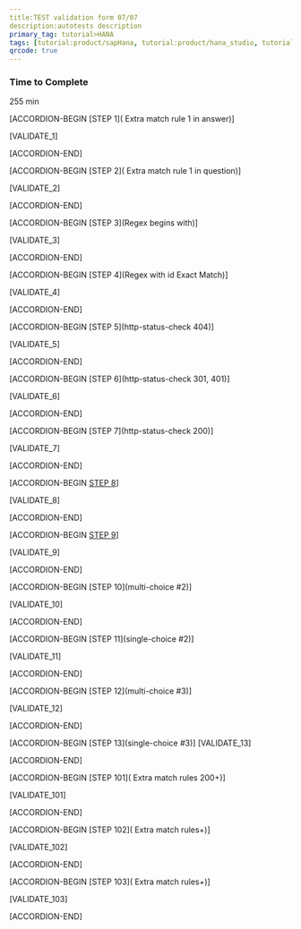 ```yaml
---
title:TEST validation form 07/07
description:autotests description
primary_tag: tutorial>HANA
tags: [tutorial:product/sapHana, tutorial:product/hana_studio, tutorial:experience/teste, tutorial:product/mobile]
qrcode: true
---
```


### Time to Complete
255 min

[ACCORDION-BEGIN [STEP 1]( Extra match rule 1 in answer)] 
   
[VALIDATE_1]
 
 [ACCORDION-END]
 
 [ACCORDION-BEGIN [STEP 2]( Extra match rule 1 in question)] 
 
[VALIDATE_2]

 [ACCORDION-END]
 
  [ACCORDION-BEGIN [STEP 3](Regex begins with)] 
  
 [VALIDATE_3]
 
 [ACCORDION-END]
 
  [ACCORDION-BEGIN [STEP 4](Regex with id Exact Match)] 
  
 [VALIDATE_4]
 
 [ACCORDION-END]
 
 
  [ACCORDION-BEGIN [STEP 5](http-status-check 404)] 
  
 [VALIDATE_5] 
 
 [ACCORDION-END]

[ACCORDION-BEGIN [STEP 6](http-status-check 301, 401)] 
  
 [VALIDATE_6] 
 
[ACCORDION-END]



[ACCORDION-BEGIN [STEP 7](http-status-check 200)] 
  
 [VALIDATE_7] 
 
[ACCORDION-END]

[ACCORDION-BEGIN [STEP 8](multi-choice)] 
  
 [VALIDATE_8] 
 
[ACCORDION-END]


[ACCORDION-BEGIN [STEP 9](single-choice)] 
  
 [VALIDATE_9] 
 
[ACCORDION-END]


[ACCORDION-BEGIN [STEP 10](multi-choice #2)] 
  
 [VALIDATE_10] 
 
[ACCORDION-END]


[ACCORDION-BEGIN [STEP 11](single-choice #2)] 
  
 [VALIDATE_11] 
 
[ACCORDION-END]

[ACCORDION-BEGIN [STEP 12](multi-choice #3)] 
  
 [VALIDATE_12] 
 
[ACCORDION-END]


[ACCORDION-BEGIN [STEP 13](single-choice #3)] 
[VALIDATE_13] 
 
[ACCORDION-END]
  
[ACCORDION-BEGIN [STEP 101]( Extra match rules 200+)] 

[VALIDATE_101] 

[ACCORDION-END]


[ACCORDION-BEGIN [STEP 102]( Extra match rules+)]  

[VALIDATE_102] 

[ACCORDION-END]


[ACCORDION-BEGIN [STEP 103]( Extra match rules+)] 

[VALIDATE_103] 

[ACCORDION-END]
